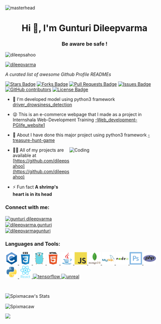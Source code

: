 
![masterhead](https://media.licdn.com/dms/image/D5616AQGXekCFpZ3c2Q/profile-displaybackgroundimage-shrink_350_1400/0/1691080476024?e=1696464000&v=beta&t=p69TmIg6GgHEGzG8Y2VK5WXLRpohih6o3A8kvKvv1Ps)

<h1 align="center"> Hi 👋, I'm Gunturi Dileepvarma</h1>
<h3 align="center">Be aware be safe !</h3>

<p align="left"> <img src="https://komarev.com/ghpvc/?username=dileepsahoo&label=Profile%20views&color=0e75b6&style=flat" alt="dileepsahoo" /> </p>

<p align="left"> <a href="https://twitter.com/dileepvarma" target="blank"> <img src="https://img.shields.io/twitter/follow/dileepvarma?logo=twitter&style=for-the-badge" alt="dileepvarma"  /></a> </p>

<i> A curated list of awesome Github Profile READMEs </i>

<a href="https://github.com/Spixmacaw/Spixmacaw/stargazers"><img src="https://img.shields.io/github/stars/Spixmacaw/Spixmacaw" alt="Stars Badge"/></a>
<a href="https://github.com/Spixmacaw/Spixmacaw/network/members"><img src="https://img.shields.io/github/forks/Spixmacaw/Spixmacaw" alt="Forks Badge"/></a>
<a href="https://github.com/Spixmacaw/Spixmacaw/pulls"><img src="https://img.shields.io/github/issues-pr/Spixmacaw/Spixmacaw" alt="Pull Requests Badge"/></a>
<a href="https://github.com/Spixmacaw/Spixmacaw/issues"><img src="https://img.shields.io/github/issues/Spixmacaw/Spixmacaw" alt="Issues Badge"/></a>
<a href="https://github.com/Spixmacaw/Spixmacaw/graphs/contributors"><img alt="GitHub contributors" src="https://img.shields.io/github/contributors/Spixmacaw/Spixmacaw?color=2b9348"></a>
<a href="https://github.com/Spixmacaw/Spixmacaw/blob/master/LICENSE"><img src="https://img.shields.io/github/license/Spixmacaw/Spixmacaw?color=2b9348" alt="License Badge"/></a></br>

- 🔭 I'm developed model using python3 framework [driver_drowsiness_detection](https://github.com/dileepsahoo/driver_drowsiness_detection.git)

- 😜 This is an e-commerce webpage that I made as a project in Internshala Web-Development Training [-Web_development-PGlife_website1](https://github.com/dileepsahoo/-Web_development-PGlife_website1.git)

- 🤝 About I have done this major project using python3 framework [-treasure-hunt-game](https://github.com/dileepsahoo/-treasure-hunt-game.git)

<img align="right" alt="Coding" width="300" height="300" src="https://media.tenor.com/rePDfDWO3XoAAAAd/hacking.gif">

- 👨‍💻 All of my projects are available at [https://github.com/dileepsahoo](https://github.com/dileepsahoo)

- ⚡ Fun fact **A shrimp's heart is in its head**

<h3 align="left">Connect with me:</h3>
<p align="left">
<a href="https://linkedin.com/in/gunturi dileepvarma" target="blank"><img align="center" src="https://raw.githubusercontent.com/rahuldkjain/github-profile-readme-generator/master/src/images/icons/Social/linked-in-alt.svg" alt="gunturi dileepvarma" height="30" width="40" /></a>
<a href="https://fb.com/dileepvarma.gunturi" target="blank"><img align="center" src="https://raw.githubusercontent.com/rahuldkjain/github-profile-readme-generator/master/src/images/icons/Social/facebook.svg" alt="dileepvarma.gunturi" height="30" width="40" /></a>
<a href="https://instagram.com/dileepvarmagunturi" target="blank"><img align="center" src="https://raw.githubusercontent.com/rahuldkjain/github-profile-readme-generator/master/src/images/icons/Social/instagram.svg" alt="dileepvarmagunturi" height="30" width="40" /></a>
</p>

<h3 align="left">Languages and Tools:</h3>
<p align="left"> <a href="https://www.cprogramming.com/" target="_blank" rel="noreferrer"> <img src="https://raw.githubusercontent.com/devicons/devicon/master/icons/c/c-original.svg" alt="c" width="40" height="40"/> </a> <a href="https://www.w3schools.com/css/" target="_blank" rel="noreferrer"> <img src="https://raw.githubusercontent.com/devicons/devicon/master/icons/css3/css3-original-wordmark.svg" alt="css3" width="40" height="40"/> </a> <a href="https://golang.org" target="_blank" rel="noreferrer"> <img src="https://raw.githubusercontent.com/devicons/devicon/master/icons/go/go-original.svg" alt="go" width="40" height="40"/> </a> <a href="https://www.w3.org/html/" target="_blank" rel="noreferrer"> <img src="https://raw.githubusercontent.com/devicons/devicon/master/icons/html5/html5-original-wordmark.svg" alt="html5" width="40" height="40"/> </a> <a href="https://www.java.com" target="_blank" rel="noreferrer"> <img src="https://raw.githubusercontent.com/devicons/devicon/master/icons/java/java-original.svg" alt="java" width="40" height="40"/> </a> <a href="https://developer.mozilla.org/en-US/docs/Web/JavaScript" target="_blank" rel="noreferrer"> <img src="https://raw.githubusercontent.com/devicons/devicon/master/icons/javascript/javascript-original.svg" alt="javascript" width="40" height="40"/> </a> <a href="https://www.mongodb.com/" target="_blank" rel="noreferrer"> <img src="https://raw.githubusercontent.com/devicons/devicon/master/icons/mongodb/mongodb-original-wordmark.svg" alt="mongodb" width="40" height="40"/> </a> <a href="https://www.mysql.com/" target="_blank" rel="noreferrer"> <img src="https://raw.githubusercontent.com/devicons/devicon/master/icons/mysql/mysql-original-wordmark.svg" alt="mysql" width="40" height="40"/> </a> <a href="https://nodejs.org" target="_blank" rel="noreferrer"> <img src="https://raw.githubusercontent.com/devicons/devicon/master/icons/nodejs/nodejs-original-wordmark.svg" alt="nodejs" width="40" height="40"/> </a> <a href="https://www.photoshop.com/en" target="_blank" rel="noreferrer"> <img src="https://raw.githubusercontent.com/devicons/devicon/master/icons/photoshop/photoshop-line.svg" alt="photoshop" width="40" height="40"/> </a> <a href="https://www.php.net" target="_blank" rel="noreferrer"> <img src="https://raw.githubusercontent.com/devicons/devicon/master/icons/php/php-original.svg" alt="php" width="40" height="40"/> </a> <a href="https://www.python.org" target="_blank" rel="noreferrer"> <img src="https://raw.githubusercontent.com/devicons/devicon/master/icons/python/python-original.svg" alt="python" width="40" height="40"/> </a> <a href="https://reactjs.org/" target="_blank" rel="noreferrer"> <img src="https://raw.githubusercontent.com/devicons/devicon/master/icons/react/react-original-wordmark.svg" alt="react" width="40" height="40"/> </a> <a href="https://www.tensorflow.org" target="_blank" rel="noreferrer"> <img src="https://www.vectorlogo.zone/logos/tensorflow/tensorflow-icon.svg" alt="tensorflow" width="40" height="40"/> </a> <a href="https://unrealengine.com/" target="_blank" rel="noreferrer"> <img src="https://raw.githubusercontent.com/kenangundogan/fontisto/036b7eca71aab1bef8e6a0518f7329f13ed62f6b/icons/svg/brand/unreal-engine.svg" alt="unreal" width="40" height="40"/> </a> </p></br>

![Spixmacaw's Stats](https://github-readme-stats.vercel.app/api?username=Spixmacaw&theme=radical&show_icons=true&hide_border=true&count_private=true)

<p><img align="center" width="470" height="" src="https://github-readme-streak-stats.herokuapp.com/?user=Spixmacaw&theme=radical&hide_border=true" alt="Spixmacaw" /></p>

<p><img src="https://github-readme-stats.vercel.app/api/top-langs/?username=Spixmacaw&theme=radical&show_icons=true&hide_border=true&layout=compact" /></p>
